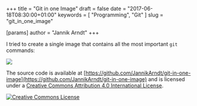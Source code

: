 +++
title = "Git in one Image"
draft = false
date = "2017-06-18T08:30:00+01:00"
keywords = [ "Programming", "Git" ]
slug = "git_in_one_image"

[params]
  author = "Jannik Arndt"
+++

I tried to create a single image that contains all the most important `git` commands:

![](https://rawgit.com/JannikArndt/git-in-one-image/master/git-in-one-image.svg)

<!--more-->

The source code is available at [https://github.com/JannikArndt/git-in-one-image](https://github.com/JannikArndt/git-in-one-image) and is licensed under a <a rel="license" href="https://creativecommons.org/licenses/by/4.0/">Creative Commons Attribution 4.0 International License</a>.

<a rel="license" href="https://creativecommons.org/licenses/by/4.0/"><img alt="Creative Commons License" style="border-width:0" src="https://i.creativecommons.org/l/by/4.0/88x31.png" /></a>